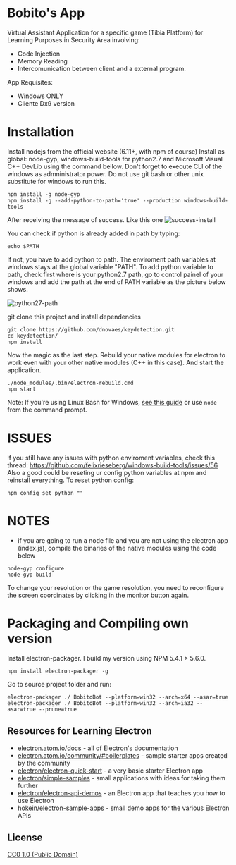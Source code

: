 # Bobito's App

Virtual Assistant Application for a specific game (Tibia Platform) for Learning Purposes in Security Area involving:
- Code Injection
- Memory Reading
- Intercomunication between client and a external program.

App Requisites:
- Windows ONLY
- Cliente Dx9 version

# Installation

Install nodejs from the official website (6.11+, with npm of course)
Install as global: node-gyp, windows-build-tools for python2.7 and Microsoft Visual C++ DevLib using the command bellow. Don't forget to execute CLI of the windows as admninistrator power. Do not use git bash or other unix substitute for windows to run this.

```
npm install -g node-gyp
npm install -g --add-python-to-path='true' --production windows-build-tools
```

After receiving the message of success. Like this one
![success-install](https://i.imgur.com/Z6ITFwb.png)

You can check if python is already added in path by typing:
```
echo $PATH
```

If not, you have to add python to path. The enviroment path variables at windows stays at the global variable "PATH". To add python variable to path, check first where is your python2.7 path, go to control painel of your windows and add the path at the end of PATH variable as the picture below shows.

![python27-path](https://i.imgur.com/gaVdnMA.png)

git clone this project and install dependencies
```
git clone https://github.com/dnovaes/keydetection.git
cd keydetection/
npm install
```

Now the magic as the last step. Rebuild your native modules for electron to work even with your other
native modules (C++ in this case). And start the application.
```
./node_modules/.bin/electron-rebuild.cmd
npm start
```

Note: If you're using Linux Bash for Windows, [see this guide](https://www.howtogeek.com/261575/how-to-run-graphical-linux-desktop-applications-from-windows-10s-bash-shell/) or use `node` from the command prompt.

# ISSUES

if you still have any issues with python enviroment variables, check this thread: https://github.com/felixrieseberg/windows-build-tools/issues/56
Also a good could be reseting ur config python variables at npm and reinstall everything. To reset python config:

```
npm config set python ""
```

# NOTES

- if you are going to run a node file and you are not using the electron app (index.js), compile the binaries of the native modules using the code below
```
node-gyp configure
node-gyp build
```

To change your resolution or the game resolution, you need to reconfigure the screen coordinates by clicking in the
monitor button again.

# Packaging and Compiling own version

Install electron-packager. I build my version using NPM 5.4.1 > 5.6.0.
```
npm install electron-packager -g
```

Go to source project folder and run:

```
electron-packager ./ BobitoBot --platform=win32 --arch=x64 --asar=true
electron-packager ./ BobitoBot --platform=win32 --arch=ia32 --asar=true --prune=true
```

## Resources for Learning Electron

- [electron.atom.io/docs](http://electron.atom.io/docs) - all of Electron's documentation
- [electron.atom.io/community/#boilerplates](http://electron.atom.io/community/#boilerplates) - sample starter apps created by the community
- [electron/electron-quick-start](https://github.com/electron/electron-quick-start) - a very basic starter Electron app
- [electron/simple-samples](https://github.com/electron/simple-samples) - small applications with ideas for taking them further
- [electron/electron-api-demos](https://github.com/electron/electron-api-demos) - an Electron app that teaches you how to use Electron
- [hokein/electron-sample-apps](https://github.com/hokein/electron-sample-apps) - small demo apps for the various Electron APIs

## License

[CC0 1.0 (Public Domain)](LICENSE.md)
